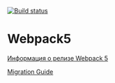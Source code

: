 [![Build status](https://ci.appveyor.com/api/projects/status/v3a3i5txejt4ckd0?svg=true)](https://ci.appveyor.com/project/AnastasiaCymbalyuk77753/env)
# Webpack5

[Информация о релизе Webpack 5](https://webpack.js.org/blog/2020-10-10-webpack-5-release/)

[Migration Guide](https://webpack.js.org/migrate/5/)
